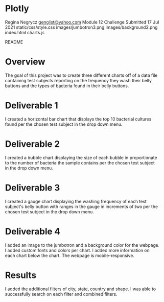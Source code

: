 # Plotly

Regina Negrycz 
genglist@yahoo.com 
Module 12 Challenge 
Submitted 17 Jul 2021 
static/css/style.css
images/jumbotron3.png
images/background2.png
index.html
charts.js

README

# Overview
The goal of this project was to create three different charts off of a data file containing test subjects reporting on the frequency they wash their belly buttons and the types of bacteria found in their belly buttons. 

# Deliverable 1 

I created a horizontal bar chart that displays the top 10 bacterial cultures found per the chosen test subject in the drop down menu.

# Deliverable 2

I created a bubble chart displaying the size of each bubble in proportionate to the number of bacteria the sample contains per the chosen test subject in the drop down menu.  

# Deliverable 3

I created a gauge chart displaying the washing frequency of each test subject's belly button with ranges in the gauge in increments of two per the chosen test subject in the drop down menu.

# Deliverable 4

I added an image to the jumbotron and a background color for the webpage.  I added custom fonts and colors per chart.  I added more information on each chart below the chart.  The webpage is mobile-responsive.

# Results

I added the additional filters of city, state, country and shape.  I was able to successfully search on each filter and combined filters.


